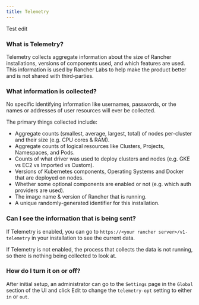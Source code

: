 ```yaml
---
title: Telemetry
---
```


<head>
  <link rel="canonical" href="https://ranchermanager.docs.rancher.com/faq/telemetry"/>
</head>

Test edit

### What is Telemetry?

Telemetry collects aggregate information about the size of Rancher installations, versions of components used, and which features are used.  This information is used by Rancher Labs to help make the product better and is not shared with third-parties.

### What information is collected?

No specific identifying information like usernames, passwords, or the names or addresses of user resources will ever be collected.

The primary things collected include:

  - Aggregate counts (smallest, average, largest, total) of nodes per-cluster and their size (e.g. CPU cores & RAM).
  - Aggregate counts of logical resources like Clusters, Projects, Namespaces, and Pods.
  - Counts of what driver was used to deploy clusters and nodes (e.g. GKE vs EC2 vs Imported vs Custom).
  - Versions of Kubernetes components, Operating Systems and Docker that are deployed on nodes.
  - Whether some optional components are enabled or not (e.g. which auth providers are used).
  - The image name & version of Rancher that is running.
  - A unique randomly-generated identifier for this installation.

### Can I see the information that is being sent?

If Telemetry is enabled, you can go to `https://<your rancher server>/v1-telemetry` in your installation to see the current data.

If Telemetry is not enabled, the process that collects the data is not running, so there is nothing being collected to look at.

### How do I turn it on or off?

After initial setup, an administrator can go to the `Settings` page in the `Global` section of the UI and click Edit to change the `telemetry-opt` setting to either `in` or `out`.
